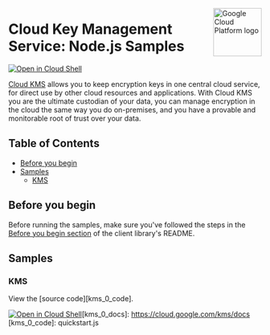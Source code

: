 [//]: # "This README.md file is auto-generated, all changes to this file will be lost."
[//]: # "To regenerate it, use `npm run generate-scaffolding`."
<img src="https://avatars2.githubusercontent.com/u/2810941?v=3&s=96" alt="Google Cloud Platform logo" title="Google Cloud Platform" align="right" height="96" width="96"/>

# Cloud Key Management Service: Node.js Samples

[![Open in Cloud Shell][shell_img]][shell_link]

[Cloud KMS](https://cloud.google.com/kms/docs/) allows you to keep encryption keys in one central cloud service, for direct use by other cloud resources and applications. With Cloud KMS you are the ultimate custodian of your data, you can manage encryption in the cloud the same way you do on-premises, and you have a provable and monitorable root of trust over your data.

## Table of Contents

* [Before you begin](#before-you-begin)
* [Samples](#samples)
  * [KMS](#kms)

## Before you begin

Before running the samples, make sure you've followed the steps in the
[Before you begin section](../README.md#before-you-begin) of the client
library's README.

## Samples

### KMS

View the [source code][kms_0_code].

[![Open in Cloud Shell][shell_img]](https://console.cloud.google.com/cloudshell/open?git_repo=https://github.com/googleapis/nodejs-kms&page=editor&open_in_editor=samples/quickstart.js,samples/README.md)[kms_0_docs]: https://cloud.google.com/kms/docs
[kms_0_code]: quickstart.js

[shell_img]: https://gstatic.com/cloudssh/images/open-btn.png
[shell_link]: https://console.cloud.google.com/cloudshell/open?git_repo=https://github.com/googleapis/nodejs-kms&page=editor&open_in_editor=samples/README.md
